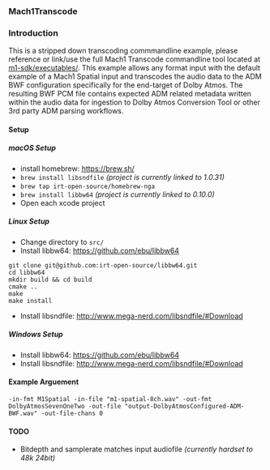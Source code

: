 ### Mach1Transcode 

### Introduction
This is a stripped down transcoding commmandline example, please reference or link/use the full Mach1 Transcode commandline tool located at [m1-sdk/executables/](https://github.com/Mach1Studios/m1-sdk/tree/master/executables). This example allows any format input with the default example of a Mach1 Spatial input and transcodes the audio data to the ADM BWF configuration specifically for the end-target of Dolby Atmos. The resulting BWF PCM file contains expected ADM related metadata written within the audio data for ingestion to Dolby Atmos Conversion Tool or other 3rd party ADM parsing workflows.

#### Setup
##### macOS Setup
 - install homebrew: https://brew.sh/
 - `brew install libsndfile` _(project is currently linked to 1.0.31)_
 - `brew tap irt-open-source/homebrew-nga`
 - `brew install libbw64` _(project is currently linked to 0.10.0)_
 - Open each xcode project

##### Linux Setup
- Change directory to `src/`
- Install libbw64: https://github.com/ebu/libbw64
```
git clone git@github.com:irt-open-source/libbw64.git
cd libbw64
mkdir build && cd build
cmake ..
make
make install
```
- Install libsndfile: http://www.mega-nerd.com/libsndfile/#Download

##### Windows Setup
- Install libbw64: https://github.com/ebu/libbw64
- Install libsndfile: http://www.mega-nerd.com/libsndfile/#Download

#### Example Arguement
`-in-fmt M1Spatial -in-file "m1-spatial-8ch.wav" -out-fmt DolbyAtmosSevenOneTwo -out-file "output-DolbyAtmosConfigured-ADM-BWF.wav" -out-file-chans 0`

#### TODO
 - Bitdepth and samplerate matches input audiofile _(currently hardset to 48k 24bit)_
